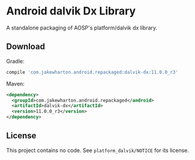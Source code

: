 Android dalvik Dx Library
=========================

A standalone packaging of AOSP's platform/dalvik dx library.


Download
--------

Gradle:

```groovy
compile 'com.jakewharton.android.repackaged:dalvik-dx:11.0.0_r3'
```

Maven:

```xml
<dependency>
  <groupId>com.jakewharton.android.repackaged</android>
  <artifactId>dalvik-dx</artifactId>
  <version>11.0.0_r3</version>
</dependency>
```


License
-------

This project contains no code. See `platform_dalvik/NOTICE` for its license.
